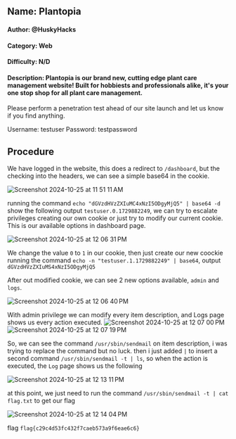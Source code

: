 ## Name: Plantopia
#### Author: @HuskyHacks
#### Category: Web
#### Difficulty: N/D
#### Description: Plantopia is our brand new, cutting edge plant care management website! Built for hobbiests and professionals alike, it's your one stop shop for all plant care management.

Please perform a penetration test ahead of our site launch and let us know if you find anything.

Username: testuser
Password: testpassword

## Procedure
We have logged in the website, this does a redirect to ```/dashboard```, but the checking into the headers, we can see a simple base64 in the cookie.

![Screenshot 2024-10-25 at 11 51 11 AM](https://github.com/user-attachments/assets/126669ab-9306-4e09-a3c8-9b6ff5c228e8)

running the command ```echo "dGVzdHVzZXIuMC4xNzI5ODgyMjQ5" | base64 -d``` show the following output ```testuser.0.1729882249```, we can try to escalate privileges creating our own cookie or just try to modify our current cookie. This is our available options in dashboard page.

![Screenshot 2024-10-25 at 12 06 31 PM](https://github.com/user-attachments/assets/cc71dd08-ab70-443f-83ad-fae62737d687)


We change the value ```0``` to ```1``` in our cookie, then just create our new coockie running the command ```echo -n "testuser.1.1729882249" | base64```, output ```dGVzdHVzZXIuMS4xNzI5ODgyMjQ5```

After out modified cookie, we can see 2 new options available, ```admin``` and ```logs```.

![Screenshot 2024-10-25 at 12 06 40 PM](https://github.com/user-attachments/assets/df059202-d9d6-4ca1-8b7d-e3b57b8f5b66)

With admin privilege we can modify every item description, and Logs page shows us every action executed.
![Screenshot 2024-10-25 at 12 07 00 PM](https://github.com/user-attachments/assets/38a6a74e-a244-4de2-8d97-6200ea0740e3)
![Screenshot 2024-10-25 at 12 07 19 PM](https://github.com/user-attachments/assets/e24449c5-c8fb-4117-87d0-417c0e8f8e88)

So, we can see the command ```/usr/sbin/sendmail``` on item description, i was trying to replace the command but no luck. then i just added ```|``` to insert a second command ```/usr/sbin/sendmail -t | ls```, so when the action is executed, the ```Log``` page shows us the following

![Screenshot 2024-10-25 at 12 13 11 PM](https://github.com/user-attachments/assets/f5f9209b-72bc-4a6b-bb65-dab5029ce459)

at this point, we just need to run the command ```/usr/sbin/sendmail -t | cat flag.txt``` to get our flag

![Screenshot 2024-10-25 at 12 14 04 PM](https://github.com/user-attachments/assets/4f04ec3d-39ba-4cce-8f69-435aed4b2b36)


flag ```flag{c29c4d53fc432f7caeb573a9f6eae6c6}```
